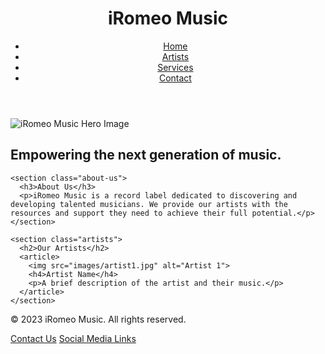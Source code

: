 <!DOCTYPE html>
<html lang="en">
<head>
  <meta charset="UTF-8">
  <meta name="viewport" content="width=device-width, initial-scale=1.0">
  <title>iRomeo Music</title>
  <link rel="stylesheet" href="style.css"> </head>
<body>
  <header>
    <h1>iRomeo Music</h1>
    <nav>
      <ul>
        <li><a href="#">Home</a></li>
        <li><a href="#">Artists</a></li>
        <li><a href="#">Services</a></li>
        <li><a href="#">Contact</a></li>
      </ul>
    </nav>
  </header>

  <main>
    <section class="hero">
      <img src="images/hero.jpg" alt="iRomeo Music Hero Image">
      <h2>Empowering the next generation of music.</h2>
    </section>

    <section class="about-us">
      <h3>About Us</h3>
      <p>iRomeo Music is a record label dedicated to discovering and developing talented musicians. We provide our artists with the resources and support they need to achieve their full potential.</p>
    </section>

    <section class="artists">
      <h2>Our Artists</h2>
      <article>
        <img src="images/artist1.jpg" alt="Artist 1">
        <h4>Artist Name</h4>
        <p>A brief description of the artist and their music.</p>
      </article>
    </section>
  </main>

  <footer>
    <p>&copy; 2023 iRomeo Music. All rights reserved.</p>
    <a href="#">Contact Us</a>
    <a href="#">Social Media Links</a>
  </footer>
</body>
</html>
